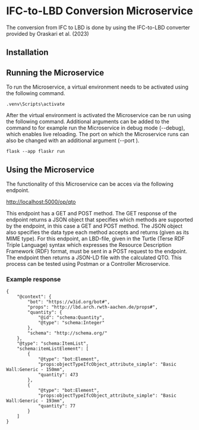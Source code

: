 # IFC-to-LBD Conversion Microservice
The conversion from IFC to LBD is done by using the IFC-to-LBD converter provided by Oraskari et al. (2023)
## Installation


## Running the Microservice
To run the Microservice, a virtual environment needs to be activated using the following command.
```
.venv\Scripts\activate
```
After the virtual environment is activated the Microservice can be run using the following command. Additional arguments can be added to the command to for example run the Microservice in debug mode (--debug), which enables live reloading. The port on which the Microservice runs can also be changed with an additional argument (--port <port-number>).
```
flask --app flaskr run
```
## Using the Microservice
The functionality of this Microservice can be acces via the following endpoint.
  
[http://localhost:5000/op/qto](http://localhost:5000/op/qto)
  
This endpoint has a GET and POST method. The GET response of the endpoint returns a JSON object that specifies which methods are supported by the endpoint, in this case a GET and POST method. The JSON object also specifies the data type each method accepts and returns (given as its MIME type). For this endpoint, an LBD-file, given in the Turtle (Terse RDF Triple Language) syntax which expresses the Resource Description Framework (RDF) format, must be sent in a POST request to the endpoint. The endpoint then returns a JSON-LD file with the calculated QTO. This process can be tested using Postman or a Controller Microservice.

### Example response
```
{
    "@context": {
        "bot": "https://w3id.org/bot#",
        "props": "http://lbd.arch.rwth-aachen.de/props#",
        "quantity": {
            "@id": "schema:Quantity",
            "@type": "schema:Integer"
        },
        "schema": "http://schema.org/"
    },
    "@type": "schema:ItemList",
    "schema:itemListElement": [
        {
            "@type": "bot:Element",
            "props:objectTypeIfcObject_attribute_simple": "Basic Wall:Generic - 150mm",
            "quantity": 473
        },
        {
            "@type": "bot:Element",
            "props:objectTypeIfcObject_attribute_simple": "Basic Wall:Generic - 193mm",
            "quantity": 77
        }
    ]
}
```
